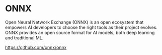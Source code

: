# ONNX

Open Neural Network Exchange (ONNX) is an open ecosystem that empowers AI developers to choose the right tools as their project evolves. ONNX provides an open source format for AI models, both deep learning and traditional ML.

<https://github.com/onnx/onnx>
